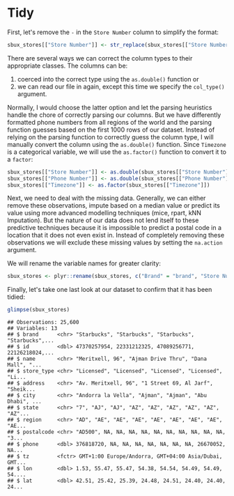 Tidy
====

First, let's remove the `-` in the `Store Number` column to simplify the format:

``` r
sbux_stores[["Store Number"]] <- str_replace(sbux_stores[["Store Number"]], "[-]", "")
```

There are several ways we can correct the column types to their appropriate classes. The columns can be:

1.  coerced into the correct type using the `as.double()` function or
2.  we can read our file in again, except this time we specify the `col_type()` argument.

Normally, I would choose the latter option and let the parsing heuristics handle the chore of correctly parsing our columns. But we have differently formatted phone numbers from all regions of the world and the parsing function guesses based on the first 1000 rows of our dataset. Instead of relying on the parsing function to correctly guess the column type, I will manually convert the column using the `as.double()` function. Since `Timezone` is a categorical variable, we will use the `as.factor()` function to convert it to a `factor`:

``` r
sbux_stores[["Store Number"]] <- as.double(sbux_stores[["Store Number"]])
sbux_stores[["Phone Number"]] <- as.double(sbux_stores[["Phone Number"]])
sbux_stores[["Timezone"]] <- as.factor(sbux_stores[["Timezone"]])
```

Next, we need to deal with the missing data. Generally, we can either remove these observations, impute based on a median value or predict its value using more advanced modelling techniques (mice, rpart, kNN Imputation). But the nature of our data does not lend itself to these predictive techniques because it is impossible to predict a postal code in a location that it does not even exist in. Instead of completely removing these observations we will exclude these missing values by setting the `na.action` argument.

We will rename the variable names for greater clarity:

``` r
sbux_stores <- plyr::rename(sbux_stores, c("Brand" = "brand", "Store Number" = "id", "Store Name" = "name", "Ownership Type" = "store_type", "Street Address" = "address", "City" = "city", "State/Province" = "state", "Country" = "region", "Postcode" = "postalcode", "Phone Number" = "phone", "Timezone" = "tz", "Longitude" = "lon", "Latitude" = "lat"))
```

Finally, let's take one last look at our dataset to confirm that it has been tidied:

``` r
glimpse(sbux_stores)
```

    ## Observations: 25,600
    ## Variables: 13
    ## $ brand      <chr> "Starbucks", "Starbucks", "Starbucks", "Starbucks",...
    ## $ id         <dbl> 47370257954, 22331212325, 47089256771, 22126218024,...
    ## $ name       <chr> "Meritxell, 96", "Ajman Drive Thru", "Dana Mall", "...
    ## $ store_type <chr> "Licensed", "Licensed", "Licensed", "Licensed", "Li...
    ## $ address    <chr> "Av. Meritxell, 96", "1 Street 69, Al Jarf", "Sheik...
    ## $ city       <chr> "Andorra la Vella", "Ajman", "Ajman", "Abu Dhabi", ...
    ## $ state      <chr> "7", "AJ", "AJ", "AZ", "AZ", "AZ", "AZ", "AZ", "AZ"...
    ## $ region     <chr> "AD", "AE", "AE", "AE", "AE", "AE", "AE", "AE", "AE...
    ## $ postalcode <chr> "AD500", NA, NA, NA, NA, NA, NA, NA, NA, NA, NA, "3...
    ## $ phone      <dbl> 376818720, NA, NA, NA, NA, NA, NA, NA, 26670052, NA...
    ## $ tz         <fctr> GMT+1:00 Europe/Andorra, GMT+04:00 Asia/Dubai, GMT...
    ## $ lon        <dbl> 1.53, 55.47, 55.47, 54.38, 54.54, 54.49, 54.49, 54....
    ## $ lat        <dbl> 42.51, 25.42, 25.39, 24.48, 24.51, 24.40, 24.40, 24...

